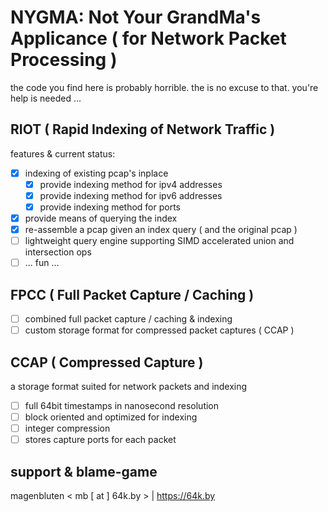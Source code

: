 # NYGMA: Not Your GrandMa's Applicance ( for Network Packet Processing )

the code you find here is probably horrible. the is no excuse to that. you're
help is needed ...

## RIOT ( Rapid Indexing of Network Traffic )

features & current status:

- [x] indexing of existing pcap's inplace
    - [x] provide indexing method for ipv4 addresses
    - [x] provide indexing method for ipv6 addresses
    - [x] provide indexing method for ports
- [x] provide means of querying the index
- [x] re-assemble a pcap given an index query ( and the original pcap )
- [ ] lightweight query engine supporting SIMD accelerated union and intersection ops
- [ ] ... fun ...

## FPCC ( Full Packet Capture / Caching )

- [ ] combined full packet capture / caching & indexing
- [ ] custom storage format for compressed packet captures ( CCAP )

## CCAP ( Compressed Capture )

a storage format suited for network packets and indexing

- [ ] full 64bit timestamps in nanosecond resolution
- [ ] block oriented and optimized for indexing
- [ ] integer compression
- [ ] stores capture ports for each packet

## support & blame-game

magenbluten < mb [ at ] 64k.by > | <https://64k.by>

